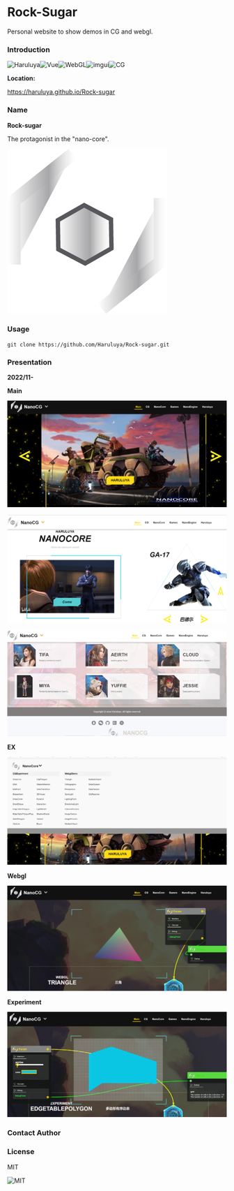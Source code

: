 # Rock-Sugar
Personal website to show demos in CG and webgl.

### Introduction 

![Haruluya](https://img.shields.io/badge/X-Haruluya-brightgreen)![Vue](https://img.shields.io/badge/3-Vue-blue)![WebGL](https://img.shields.io/badge/3-WebGL-red)![imgui](https://img.shields.io/badge/ES5-javascript-yellow)![CG](https://img.shields.io/badge/X-CG-yellow)

**Location:**

https://haruluya.github.io/Rock-sugar

### Name

**Rock-sugar**

The protagonist in the "nano-core".

![NANOCORE](./Document/Images/Logo.png)



### Usage

```shell
git clone https://github.com/Haruluya/Rock-sugar.git
```

### Presentation

**2022/11-**

**Main**

![image-20221103201104207](.\Document\Images\image-20221103201104207.png)



![image-20221103201249139](.\Document\Images\image-20221103201249139.png)



![image-20221103201305567](.\Document\Images\image-20221103201305567.png)

**EX**

![image-20221103201207040](.\Document\Images\image-20221103201207040.png)



**Webgl**

![image-20221103201337872](.\Document\Images\image-20221103201337872.png)

**Experiment**

![image-20221103201409904](.\Document\Images\image-20221103201409904.png)



### Contact Author 

### License

MIT

![MIT](https://img.shields.io/badge/License-MIT-red)

